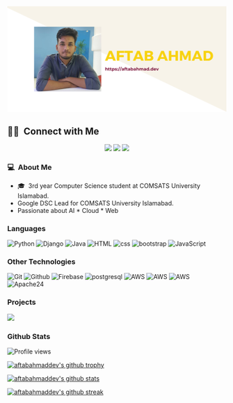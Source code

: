[![](aftab.png)](https://aftabahmad.dev)

##  🤝🏻 &nbsp;Connect with Me

<p align="center">
<a href="https://aftabahmad.dev" target="_blank"><img src="https://img.shields.io/badge/-aftabahmad.dev-0077B5?style=flat-square&logo=Google-Chrome&logoColor=white"/></a>
<a href="https://www.linkedin.com/in/aftabah772/" target="_blank"><img src="https://img.shields.io/badge/-aftabah772-0077B5?style=flat-square&logo=Linkedin&logoColor=white"/></a>
<a href="mailto:aftabah772@gmail.com" target="_blank"><img src="https://img.shields.io/badge/-aftabah772@gmail.com-D14836?style=flat-square&logo=Gmail&logoColor=white"/></a>


<br>

### 💻 &nbsp;About Me 

- 🎓 &nbsp;3rd year Computer Science student at COMSATS University Islamabad.
- Google DSC Lead for COMSATS University Islamabad.
- Passionate about AI * Cloud * Web


### Languages

![Python](https://img.shields.io/badge/-Python-3776AB?&logo=Python&logoColor=white)
![Django](https://img.shields.io/badge/-Django-092E20?&logo=django&logoColor=white)
![Java](https://img.shields.io/badge/-Java-ED8B00?&logo=Java&logoColor=white)
![HTML](https://img.shields.io/badge/-html-E34F26?&logo=html5&logoColor=white)
![css](https://img.shields.io/badge/-css-1572B6?&logo=css3)
![bootstrap](https://img.shields.io/badge/-Bootstrap-563D7C?&logo=bootstrap&logoColor=white)
![JavaScript](https://img.shields.io/badge/-JavaScript-F7DF1E?&logo=JavaScript&logoColor=black)



### Other Technologies
![Git](https://img.shields.io/badge/-Git-F05032?&logo=git&logoColor=white)
![Github](https://img.shields.io/badge/-Github-100000?&logo=github&&logoColor=white)
![Firebase](https://img.shields.io/badge/-Firebase-ffca28?&logo=firebase&logoColor=black)
![postgresql](https://img.shields.io/badge/-postgresql-316192?&logo=postgresql&logoColor=white)
![AWS](https://img.shields.io/badge/-AWS|EC2-000?&logo=Amazon-AWS&logoColor=F90)
![AWS](https://img.shields.io/badge/-AWS|Lightsail-000?&logo=Amazon-AWS&logoColor=F90)
![AWS](https://img.shields.io/badge/-AWS|S3bucket-000?&logo=Amazon-AWS&logoColor=F90)
![Apache24](https://img.shields.io/badge/-Apache|Server-000?&logo=apache&logoColor=F90)


### Projects

[![](https://img.shields.io/badge/-%20Google%20Solution%20Challenge-000)](https://github.com/aftabah772/Social-Sapiens-Google-Solution-Challenge-Project)


### Github Stats

![Profile views](https://gpvc.arturio.dev/aftabah772)

[![aftabahmaddev's github trophy](https://github-profile-trophy.vercel.app/?username=aftabahmaddev&row=1)](https://github.com/aftabahmaddev/github-profile-trophy)

[![aftabahmaddev's github stats](https://github-readme-stats.vercel.app/api?username=aftabahmaddev&theme=blue-green)](https://github.com/aftabahmaddev/github-readme-stats)

[![aftabahmaddev's github streak](https://github-readme-streak-stats.herokuapp.com/?user=aftabahmaddev&theme=blue-green)](https://github.com/aftabahmaddev/github-readme-streak-stats)


